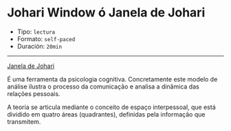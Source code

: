 # Johari Window ó Janela de Johari

* Tipo: `lectura`
* Formato: `self-paced`
* Duración: `20min`

***

[Janela de Johari](https://vimeo.com/368373693)

É uma ferramenta da psicologia cognitiva. Concretamente este modelo de análise ilustra o processo da comunicação e analisa a dinâmica das relações pessoais.

A teoria se articula mediante o conceito de espaço interpessoal, que está dividido em quatro áreas (quadrantes), definidas pela informação que transmitem. 
